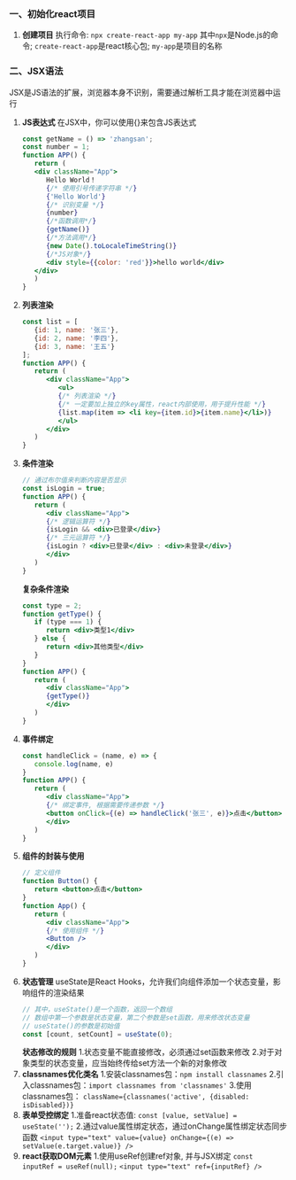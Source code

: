 ### 一、初始化react项目
1. **创建项目**
   执行命令: `npx create-react-app my-app`
   其中`npx`是Node.js的命令; `create-react-app`是react核心包; `my-app`是项目的名称
### 二、JSX语法
   JSX是JS语法的扩展，浏览器本身不识别，需要通过解析工具才能在浏览器中运行
1. **JS表达式**
   在JSX中，你可以使用{}来包含JS表达式
   ```jsx
   const getName = () => 'zhangsan';
   const number = 1;
   function APP() {
      return (
      <div className="App">
         Hello World！
         {/* 使用引号传递字符串 */}
         {'Hello World'}
         {/* 识别变量 */}
         {number}
         {/*函数调用*/}
         {getName()}
         {/*方法调用*/}
         {new Date().toLocaleTimeString()}
         {/*JS对象*/}
         <div style={{color: 'red'}}>hello world</div>
      </div>
      )
   }
   ```
2. **列表渲染**
   ```jsx
   const list = [
      {id: 1, name: '张三'},
      {id: 2, name: '李四'},
      {id: 3, name: '王五'}
   ];
   function APP() {
      return (
         <div className="App">
            <ul>
            {/* 列表渲染 */}
            {/* 一定要加上独立的key属性，react内部使用，用于提升性能 */}
            {list.map(item => <li key={item.id}>{item.name}</li>)}
            </ul>
         </div>
      )
   }
   ```
3. **条件渲染**
   ```jsx
   // 通过布尔值来判断内容是否显示
   const isLogin = true;
   function APP() {
      return (
         <div className="App">
         {/* 逻辑运算符 */}
         {isLogin && <div>已登录</div>}
         {/* 三元运算符 */}
         {isLogin ? <div>已登录</div> : <div>未登录</div>}
         </div>
      )
   }
   ```
   **复杂条件渲染**
   ```jsx
   const type = 2;
   function getType() { 
      if (type === 1) {
         return <div>类型1</div>
      } else {
         return <div>其他类型</div>
      }
   }
   function APP() {
      return (
         <div className="App">
         {getType()}
         </div>
      )
   }
   ```
6. **事件绑定**
   ```jsx
   const handleClick = (name, e) => {
      console.log(name, e)
   }
   function APP() {
      return (
         <div className="App">
         {/* 绑定事件, 根据需要传递参数 */}
         <button onClick={(e) => handleClick('张三', e)}>点击</button>
         </div>
      )
   }
   ```
7. **组件的封装与使用**
   ```jsx
   // 定义组件
   function Button() {
      return <button>点击</button>
   }
   function App() {
      return (
         <div className="App">
         {/* 使用组件 */}
         <Button />
         </div>
      )
   }
   ```
8. **状态管理**
   useState是React Hooks，允许我们向组件添加一个状态变量，影响组件的渲染结果
   ```jsx
   // 其中，useState()是一个函数，返回一个数组
   // 数组中第一个参数是状态变量，第二个参数是set函数，用来修改状态变量
   // useState()的参数是初始值
   const [count, setCount] = useState(0);
   ```
   **状态修改的规则**
   1.状态变量不能直接修改，必须通过set函数来修改
   2.对于对象类型的状态变量，应当始终传给set方法一个新的对象修改
9. **classnames优化类名**
    1.安装classnames包：`npm install classnames`
    2.引入classnames包：`import classnames from 'classnames'`
    3.使用classnames包： `className={classnames('active', {disabled: isDisabled})}`
10. **表单受控绑定**
    1.准备react状态值: `const [value, setValue] = useState('');`
    2.通过value属性绑定状态，通过onChange属性绑定状态同步函数
    `<input type="text" value={value} onChange={(e) => setValue(e.target.value)} />`
11. **react获取DOM元素**
    1.使用useRef创建ref对象, 并与JSX绑定
    `const inputRef = useRef(null);`
    `<input type="text" ref={inputRef} />`